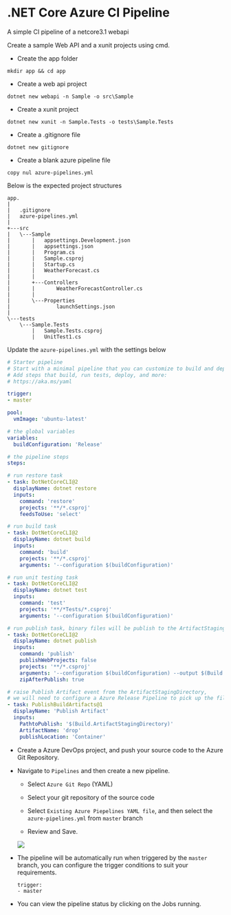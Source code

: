 # .NET Core Azure CI Pipeline

A simple CI pipeline of a netcore3.1 webapi

Create a sample Web API and a xunit projects using cmd.

- Create the app folder
```
mkdir app && cd app
```

- Create a web api project
```
dotnet new webapi -n Sample -o src\Sample
```

- Create a xunit project
```
dotnet new xunit -n Sample.Tests -o tests\Sample.Tests
```

- Create a .gitignore file
```
dotnet new gitignore
```

- Create a blank azure pipeline file
```
copy nul azure-pipelines.yml
```

Below is the expected project structures

```
app.
|
|   .gitignore
|   azure-pipelines.yml
|
+---src
|   \---Sample
|       |   appsettings.Development.json
|       |   appsettings.json
|       |   Program.cs
|       |   Sample.csproj
|       |   Startup.cs
|       |   WeatherForecast.cs
|       |
|       +---Controllers
|       |       WeatherForecastController.cs
|       |
|       \---Properties
|               launchSettings.json
|
\---tests
    \---Sample.Tests
        |   Sample.Tests.csproj
        |   UnitTest1.cs
```

Update the `azure-pipelines.yml` with the settings below

```yaml
# Starter pipeline
# Start with a minimal pipeline that you can customize to build and deploy your code.
# Add steps that build, run tests, deploy, and more:
# https://aka.ms/yaml

trigger:
- master

pool:
  vmImage: 'ubuntu-latest'

# the global variables
variables:
  buildConfiguration: 'Release'

# the pipeline steps
steps:

# run restore task
- task: DotNetCoreCLI@2
  displayName: dotnet restore
  inputs:
    command: 'restore'
    projects: '**/*.csproj'
    feedsToUse: 'select'

# run build task
- task: DotNetCoreCLI@2
  displayName: dotnet build
  inputs:
    command: 'build'
    projects: '**/*.csproj'
    arguments: '--configuration $(buildConfiguration)'

# run unit testing task
- task: DotNetCoreCLI@2
  displayName: dotnet test
  inputs:
    command: 'test'
    projects: '**/*Tests/*.csproj'
    arguments: '--configuration $(buildConfiguration)'

# run publish task, binary files will be publish to the ArtifactStagingDirectory and zipped
- task: DotNetCoreCLI@2
  displayName: dotnet publish
  inputs:
    command: 'publish'
    publishWebProjects: false
    projects: '**/*.csproj'
    arguments: '--configuration $(buildConfiguration) --output $(Build.ArtifactStagingDirectory)'
    zipAfterPublish: true

# raise Publish Artifact event from the ArtifactStagingDirectory, 
# we will need to configure a Azure Release Pipeline to pick up the files and perform actions
- task: PublishBuildArtifacts@1
  displayName: 'Publish Artifact'
  inputs:
    PathtoPublish: '$(Build.ArtifactStagingDirectory)'
    ArtifactName: 'drop'
    publishLocation: 'Container'

```

- Create a Azure DevOps project, and push your source code to the Azure Git Repository.

- Navigate to `Pipelines` and then create a new pipeline.

  - Select `Azure Git Repo` (YAML)

  - Select your git repository of the source code

  - Select `Existing Azure Piepelines YAML file`, and then select the `azure-pipelines.yml` from `master` branch

  - Review and Save.
  
  ![](https://raw.githubusercontent.com/nicholashew/knowledge/master/assets/images/add-azure-pipeline-yaml.gif)
  
 - The pipeline will be automatically run when triggered by the `master` branch, you can configure the trigger conditions to suit your requirements.
     ```
     trigger:
    - master
    ```
  
- You can view the pipeline status by clicking on the Jobs running.
